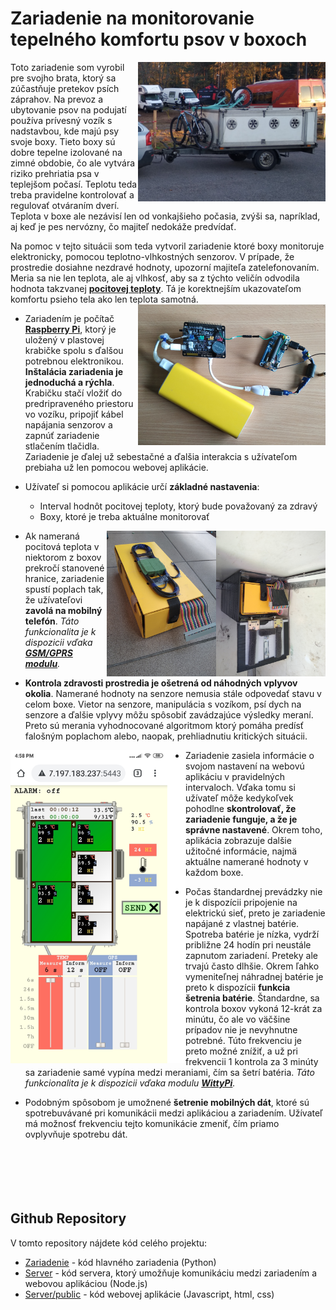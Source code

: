 # Zariadenie na monitorovanie tepelného komfortu psov v boxoch

<img align="right" src="/.doc/trailer.png" width="300">
Toto zariadenie som vyrobil pre svojho brata, ktorý sa zúčastňuje pretekov psích záprahov. Na prevoz a ubytovanie psov na podujatí používa prívesný vozík s nadstavbou, kde majú psy svoje boxy. Tieto boxy sú dobre tepelne izolované na zimné obdobie, čo ale vytvára riziko prehriatia psa v teplejšom počasí. Teplotu teda treba pravidelne kontrolovať a regulovať otváraním dverí. Teplota v boxe ale nezávisí len od vonkajšieho počasia, zvýši sa, napríklad, aj keď je pes nervózny, čo majiteľ nedokáže predvídať.

Na pomoc v tejto situácii som teda vytvoril zariadenie ktoré boxy monitoruje elektronicky, pomocou teplotno-vlhkostných senzorov. 
V prípade, že prostredie dosiahne nezdravé hodnoty, upozorní majiteľa zatelefonovaním. 
Meria sa nie len teplota, ale aj vlhkosť, aby sa z týchto veličín odvodila hodnota takzvanej [**pocitovej teploty**](https://en.wikipedia.org/wiki/Heat_index).
Tá je korektnejším ukazovateľom komfortu psieho tela ako len teplota samotná.
<br>
<img align="right" src=".doc/hw.png" width="300"/>

* Zariadením je počítač [**Raspberry Pi**](https://www.raspberrypi.org/products/raspberry-pi-zero-w/), ktorý je uložený v plastovej krabičke spolu s ďalšou potrebnou elektronikou. 
**Inštalácia zariadenia je jednoduchá a rýchla**. Krabičku stačí vložiť do predripraveného priestoru vo vozíku, 
pripojiť kábel napájania senzorov a zapnúť zariadenie stlačením tlačidla. Zariadenie je ďalej už sebestačné a 
ďalšia interakcia s užívateľom prebiaha už len pomocou webovej aplikácie.

* Užívateľ si pomocou aplikácie určí **základné nastavenia**: 
  * Interval hodnôt pocitovej teploty, ktorý bude považovaný za zdravý
  * Boxy, ktoré je treba aktuálne monitorovať

<img align="right" src="/.doc/inside.png" width="175"/><img align="right" src="/.doc/box.png" width="175"/>

* Ak nameraná pocitová teplota v niektorom z boxov prekročí stanovené hranice, zariadenie spustí poplach tak, že 
užívateľovi **zavolá na mobilný telefón**. _Táto funkcionalita je k dispozicii vďaka [**GSM/GPRS modulu**](https://www.waveshare.com/gsm-gprs-gnss-hat.htm)._

* **Kontrola zdravosti prostredia je ošetrená od náhodných vplyvov okolia**. Namerané hodnoty na senzore nemusia stále odpovedať stavu v celom boxe. 
Vietor na senzore, manipulácia s vozíkom, psí dych na senzore a ďalšie vplyvy môžu spôsobiť zavádzajúce výsledky meraní. 
Preto sú merania vyhodnocované algoritmom ktorý pomáha predísť falošným poplachom alebo, naopak, prehliadnutiu kritických situácii.

<img align="left" src=".doc/app2.png" width="280" />

* Zariadenie zasiela informácie o svojom nastavení na webovú aplikáciu v pravidelných intervaloch. Vďaka tomu si užívateľ môže 
kedykoľvek pohodlne **skontrolovať, že zariadenie funguje, a že je správne nastavené**. Okrem toho, aplikácia zobrazuje dalšie užitočné 
informácie, najmä aktuálne namerané hodnoty v každom boxe.

* Počas štandardnej prevádzky nie je k dispozícii pripojenie na elektrickú sieť, preto je zariadenie napájané z vlastnej batérie. 
Spotreba batérie je nízka, vydrží približne 24 hodín pri neustále zapnutom zariadení. Preteky ale trvajú často dlhšie. 
Okrem ľahko vymeniteľnej náhradnej batérie je preto k dispozícii **funkcia šetrenia batérie**. Štandardne, sa kontrola boxov vykoná 12-krát za minútu, 
čo ale vo väčšine prípadov nie je nevyhnutne potrebné. Túto frekvenciu je preto možné znížiť, a už pri frekvencii 1 kontrola za 3 minúty 
sa zariadenie samé vypína medzi meraniami, čím sa šetrí batéria. 
_Táto funkcionalita je k dispozicii vďaka modulu [**WittyPi**](http://www.uugear.com/product/wittypi2)._

* Podobným spôsobom je umožnené **šetrenie mobilných dát**, ktoré sú spotrebuvávané pri komunikácii medzi aplikáciou a zariadením. 
Užívateľ má možnosť frekvenciu tejto komunikácie zmeniť, čím priamo ovplyvňuje spotrebu dát.
<br><br><br><br><br><br>

 ## Github Repository
V tomto repository nájdete kód celého projektu:
* [Zariadenie](https://github.com/MarekDrabik/Teplomer/tree/master/Zariadenie) - kód hlavného zariadenia (Python)
* [Server](https://github.com/MarekDrabik/Teplomer/tree/master/Server) - kód servera, ktorý umožňuje komunikáciu medzi zariadením a webovou aplikáciou (Node.js) 
* [Server/public](https://github.com/MarekDrabik/Teplomer/tree/master/Server/public) - kód webovej aplikácie (Javascript, html, css)

